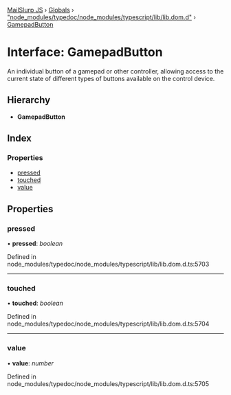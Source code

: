 [MailSlurp JS](../README.md) › [Globals](../globals.md) › ["node_modules/typedoc/node_modules/typescript/lib/lib.dom.d"](../modules/_node_modules_typedoc_node_modules_typescript_lib_lib_dom_d_.md) › [GamepadButton](_node_modules_typedoc_node_modules_typescript_lib_lib_dom_d_.gamepadbutton.md)

# Interface: GamepadButton

An individual button of a gamepad or other controller, allowing access to the current state of different types of buttons available on the control device.

## Hierarchy

* **GamepadButton**

## Index

### Properties

* [pressed](_node_modules_typedoc_node_modules_typescript_lib_lib_dom_d_.gamepadbutton.md#pressed)
* [touched](_node_modules_typedoc_node_modules_typescript_lib_lib_dom_d_.gamepadbutton.md#touched)
* [value](_node_modules_typedoc_node_modules_typescript_lib_lib_dom_d_.gamepadbutton.md#value)

## Properties

###  pressed

• **pressed**: *boolean*

Defined in node_modules/typedoc/node_modules/typescript/lib/lib.dom.d.ts:5703

___

###  touched

• **touched**: *boolean*

Defined in node_modules/typedoc/node_modules/typescript/lib/lib.dom.d.ts:5704

___

###  value

• **value**: *number*

Defined in node_modules/typedoc/node_modules/typescript/lib/lib.dom.d.ts:5705
